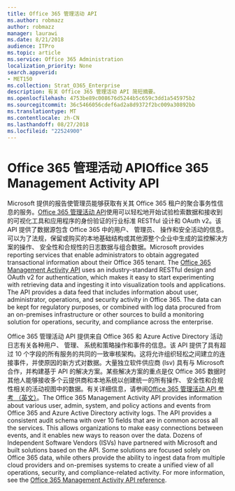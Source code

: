 ```yaml
---
title: Office 365 管理活动 API
ms.author: robmazz
author: robmazz
manager: laurawi
ms.date: 8/21/2018
audience: ITPro
ms.topic: article
ms.service: Office 365 Administration
localization_priority: None
search.appverid:
- MET150
ms.collection: Strat_O365_Enterprise
description: 有关 Office 365 管理活动 API 简短摘要。
ms.openlocfilehash: 4753be89c008676d5244b5c659c3dd1a545975b2
ms.sourcegitcommit: 36c5466056cdef6ad2a8d9372f2bc009a30892bb
ms.translationtype: MT
ms.contentlocale: zh-CN
ms.lasthandoff: 08/27/2018
ms.locfileid: "22524900"
---
```

# <a name="office-365-management-activity-api"></a><span data-ttu-id="61adf-103">Office 365 管理活动 API</span><span class="sxs-lookup"><span data-stu-id="61adf-103">Office 365 Management Activity API</span></span>
<span data-ttu-id="61adf-p101">Microsoft 提供的报告使管理员能够获取有关其 Office 365 租户的聚合事务性信息的服务。[Office 365 管理活动 API](https://docs.microsoft.com/office/office-365-management-api/office-365-management-apis-overview)使用可以轻松地开始试验检索数据和接收到的可视化工具和应用程序的身份验证的行业标准 RESTful 设计和 OAuth v2。该 API 提供了数据源包含 Office 365 中的用户、 管理员、 操作和安全活动的信息。可以为了法规，保留或购买的本地基础结构或其他源整个企业中生成的监控解决方案的操作、 安全性和合规性的日志数据与组合数据。</span><span class="sxs-lookup"><span data-stu-id="61adf-p101">Microsoft provides reporting services that enable administrators to obtain aggregated transactional information about their Office 365 tenant. The [Office 365 Management Activity API](https://docs.microsoft.com/office/office-365-management-api/office-365-management-apis-overview) uses an industry-standard RESTful design and OAuth v2 for authentication, which makes it easy to start experimenting with retrieving data and ingesting it into visualization tools and applications. The API provides a data feed that includes information about user, administrator, operations, and security activity in Office 365. The data can be kept for regulatory purposes, or combined with log data procured from an on-premises infrastructure or other sources to build a monitoring solution for operations, security, and compliance across the enterprise.</span></span>

<span data-ttu-id="61adf-p102">Office 365 管理活动 API 提供来自 Office 365 和 Azure Active Directory 活动日志有关各种用户、 管理、 系统和策略操作和事件的信息。该 API 提供了具有超过 10 个字段的所有服务的共同的一致审核架构。这将允许组织轻松之间建立的连接事件，并使原因的新方式对数据。大量独立软件供应商 (Isv) 具有与 Microsoft 合作，并构建基于 API 的解决方案。某些解决方案的重点是仅 Office 365 数据时其他人能够接收多个云提供商和本地系统以创建统一的所有操作、 安全性和合规性相关的活动视图中的数据。有关详细信息，请参阅[Office 365 管理活动 API 参考 （英文）](https://docs.microsoft.com/office/office-365-management-api/office-365-management-activity-api-reference)。</span><span class="sxs-lookup"><span data-stu-id="61adf-p102">The Office 365 Management Activity API provides information about various user, admin, system, and policy actions and events from Office 365 and Azure Active Directory activity logs. The API provides a consistent audit schema with over 10 fields that are in common across all the services. This allows organizations to make easy connections between events, and it enables new ways to reason over the data. Dozens of Independent Software Vendors (ISVs) have partnered with Microsoft and built solutions based on the API. Some solutions are focused solely on Office 365 data, while others provide the ability to ingest data from multiple cloud providers and on-premises systems to create a unified view of all operations, security, and compliance-related activity. For more information, see the [Office 365 Management Activity API reference](https://docs.microsoft.com/office/office-365-management-api/office-365-management-activity-api-reference).</span></span>
